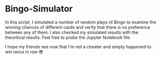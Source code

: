 # Bingo-Simulator

In this script, I simulated a number of random plays of Bingo to examine the winning chances of different cards and verify that there is no preference between any of them. I also checked my simulated results with the theoritical results. Feel free to probe the Jupyter Notebook file.

I hope my friends see now that I'm not a cheater and simply happened to win twice in row 😎
